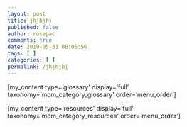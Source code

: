```yaml
---
layout: post
title: jhjhjhj
published: false
author: rosepac
comments: true
date: 2019-05-31 06:05:56
tags: [ ]
categories: [ ]
permalink: /jhjhjhj
---
```

[my\_content type=&#8217;glossary&#8217; display=&#8217;full&#8217; taxonomy=&#8217;mcm\_category\_glossary&#8217; order=&#8217;menu\_order&#8217;]

[my\_content type=&#8217;resources&#8217; display=&#8217;full&#8217; taxonomy=&#8217;mcm\_category\_resources&#8217; order=&#8217;menu\_order&#8217;]